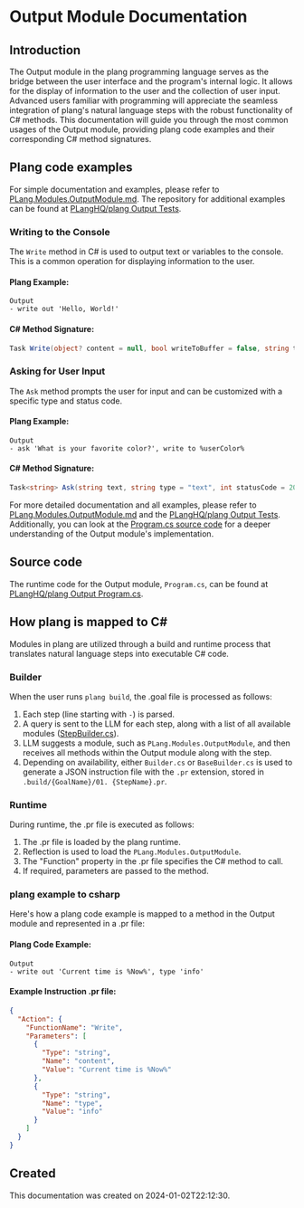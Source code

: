 
# Output Module Documentation

## Introduction
The Output module in the plang programming language serves as the bridge between the user interface and the program's internal logic. It allows for the display of information to the user and the collection of user input. Advanced users familiar with programming will appreciate the seamless integration of plang's natural language steps with the robust functionality of C# methods. This documentation will guide you through the most common usages of the Output module, providing plang code examples and their corresponding C# method signatures.

## Plang code examples
For simple documentation and examples, please refer to [PLang.Modules.OutputModule.md](./PLang.Modules.OutputModule.md). The repository for additional examples can be found at [PLangHQ/plang Output Tests](https://github.com/PLangHQ/plang/tree/main/Tests/Output).

### Writing to the Console
The `Write` method in C# is used to output text or variables to the console. This is a common operation for displaying information to the user.

#### Plang Example:
```plang
Output
- write out 'Hello, World!'
```

#### C# Method Signature:
```csharp
Task Write(object? content = null, bool writeToBuffer = false, string type = "text", int statusCode = 200)
```

### Asking for User Input
The `Ask` method prompts the user for input and can be customized with a specific type and status code.

#### Plang Example:
```plang
Output
- ask 'What is your favorite color?', write to %userColor%
```

#### C# Method Signature:
```csharp
Task<string> Ask(string text, string type = "text", int statusCode = 200)
```

For more detailed documentation and all examples, please refer to [PLang.Modules.OutputModule.md](./PLang.Modules.OutputModule.md) and the [PLangHQ/plang Output Tests](https://github.com/PLangHQ/plang/tree/main/Tests/Output). Additionally, you can look at the [Program.cs source code](https://github.com/PLangHQ/plang/tree/main/PLang/Modules/OutputModule/Program.cs) for a deeper understanding of the Output module's implementation.

## Source code
The runtime code for the Output module, `Program.cs`, can be found at [PLangHQ/plang Output Program.cs](https://github.com/PLangHQ/plang/tree/main/PLang/Modules/OutputModule/Program.cs).

## How plang is mapped to C#
Modules in plang are utilized through a build and runtime process that translates natural language steps into executable C# code.

### Builder
When the user runs `plang build`, the .goal file is processed as follows:
1. Each step (line starting with `-`) is parsed.
2. A query is sent to the LLM for each step, along with a list of all available modules ([StepBuilder.cs](https://github.com/PLangHQ/plang/blob/main/PLang/Building/StepBuilder.cs)).
3. LLM suggests a module, such as `PLang.Modules.OutputModule`, and then receives all methods within the Output module along with the step.
4. Depending on availability, either `Builder.cs` or `BaseBuilder.cs` is used to generate a JSON instruction file with the `.pr` extension, stored in `.build/{GoalName}/01. {StepName}.pr`.

### Runtime
During runtime, the .pr file is executed as follows:
1. The .pr file is loaded by the plang runtime.
2. Reflection is used to load the `PLang.Modules.OutputModule`.
3. The "Function" property in the .pr file specifies the C# method to call.
4. If required, parameters are passed to the method.

### plang example to csharp
Here's how a plang code example is mapped to a method in the Output module and represented in a .pr file:

#### Plang Code Example:
```plang
Output
- write out 'Current time is %Now%', type 'info'
```

#### Example Instruction .pr file:
```json
{
  "Action": {
    "FunctionName": "Write",
    "Parameters": [
      {
        "Type": "string",
        "Name": "content",
        "Value": "Current time is %Now%"
      },
      {
        "Type": "string",
        "Name": "type",
        "Value": "info"
      }
    ]
  }
}
```

## Created
This documentation was created on 2024-01-02T22:12:30.
